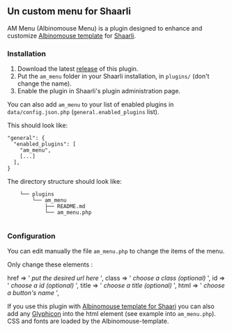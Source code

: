 
## Un custom menu for Shaarli

AM Menu (Albinomouse Menu) is a plugin designed to enhance and customize [Albinomouse template](https://github.com/alexisju/albinomouse-template) for [Shaarli](https://github.com/shaarli/Shaarli).

### Installation

  1. Download the latest [release](https://github.com/alexisju/am_menu) of this plugin.
  2. Put the `am_menu` folder in your Shaarli installation, in `plugins/` (don't change the name).
  3. Enable the plugin in Shaarli's plugin administration page. 
  
You can also add `am_menu` to your list of enabled plugins in `data/config.json.php`
(`general.enabled_plugins` list).

This should look like:

```
"general": {
  "enabled_plugins": [
    "am_menu",
    [...]
  ],
}
```
  
The directory structure should look like:

```
    └── plugins
        └── am_menu
            ├── README.md
            └── am_menu.php
            
```
### Configuration

You can edit manually the file `am_menu.php` to change the items of the menu.

Only change these elements :

href => ' *put the desired url here* ',
class => ' *choose a class (optional)* ',
id =>  ' *choose a id (optional)* ',
title => ' *choose a title (optional)* ',
html => ' *choose a button's name* ',

If you use this plugin with [Albinomouse template for Shaari](https://github.com/alexisju/albinomouse-template) you can also add any  [Glyphicon](http://getbootstrap.com/components/#glyphicons)  into the html element (see example into `am_menu.php`). CSS and fonts are loaded by the Albinomouse-template.

